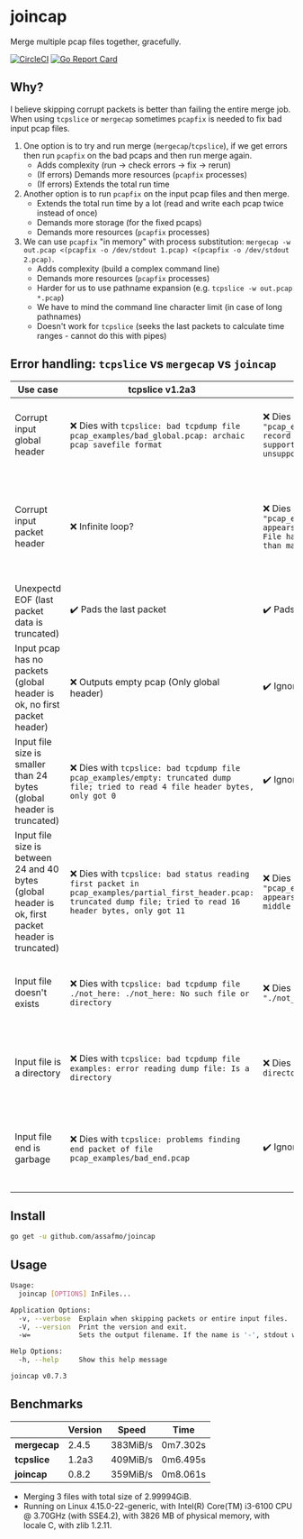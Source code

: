 # joincap

Merge multiple pcap files together, gracefully.

[![CircleCI](https://circleci.com/gh/assafmo/joincap.svg?style=shield&circle-token=cd4f46d248b7601530558ae6559a20ff75a897ad)](https://circleci.com/gh/assafmo/joincap)
[![Go Report Card](https://goreportcard.com/badge/github.com/assafmo/joincap)](https://goreportcard.com/report/github.com/assafmo/joincap)

## Why?

I believe skipping corrupt packets is better than failing the entire merge job.  
When using `tcpslice` or `mergecap` sometimes `pcapfix` is needed to fix bad input pcap files.

1.  One option is to try and run merge (`mergecap`/`tcpslice`), if we get errors then run `pcapfix` on the bad pcaps and then run merge again.
    - Adds complexity (run -> check errors -> fix -> rerun)
    - (If errors) Demands more resources (`pcapfix` processes)
    - (If errors) Extends the total run time
2.  Another option is to run `pcapfix` on the input pcap files and then merge.
    - Extends the total run time by a lot (read and write each pcap twice instead of once)
    - Demands more storage (for the fixed pcaps)
    - Demands more resources (`pcapfix` processes)
3.  We can use `pcapfix` "in memory" with process substitution: `mergecap -w out.pcap <(pcapfix -o /dev/stdout 1.pcap) <(pcapfix -o /dev/stdout 2.pcap)`.
    - Adds complexity (build a complex command line)
    - Demands more resources (`pcapfix` processes)
    - Harder for us to use pathname expansion (e.g. `tcpslice -w out.pcap *.pcap`)
    - We have to mind the command line character limit (in case of long pathnames)
    - Doesn't work for `tcpslice` (seeks the last packets to calculate time ranges - cannot do this with pipes)

## Error handling: `tcpslice` vs `mergecap` vs `joincap`

| Use case                                                                                           | tcpslice v1.2a3                                                                                                                                                       | mergecap v2.4.5                                                                                                                                                                   | joincap                                                                 | Example                                                                                                           |
| -------------------------------------------------------------------------------------------------- | --------------------------------------------------------------------------------------------------------------------------------------------------------------------- | --------------------------------------------------------------------------------------------------------------------------------------------------------------------------------- | ----------------------------------------------------------------------- | ----------------------------------------------------------------------------------------------------------------- |
| Corrupt input global header                                                                        | :x: Dies with `tcpslice: bad tcpdump file pcap_examples/bad_global.pcap: archaic pcap savefile format`                                                                | :x: Dies with `mergecap: The file "pcap_examples/bad_global.pcap" contains record data that mergecap doesn't support. (pcap: major version 0 unsupported)`                        | :heavy_check_mark: Ignores the corrupt input pcap                       | Merge `pcap_examples/bad_global.pcap`                                                                             |
| Corrupt input packet header                                                                        | :x: Infinite loop?                                                                                                                                                    | :x: Dies with `mergecap: The file "pcap_examples/bad_first_header.pcap" appears to be damaged or corrupt. (pcap: File has 2368110654-byte packet, bigger than maximum of 262144)` | :heavy_check_mark: Ignores the packet and tries to find the next header | Merge `pcap_examples/bad_first_header.pcap`                                                                       |
| Unexpectd EOF (last packet data is truncated)                                                      | :heavy_check_mark: Pads the last packet                                                                                                                               | :heavy_check_mark: Pads the last packet                                                                                                                                           | :heavy_check_mark: Pads the last packet                                 | Merge `pcap_examples/unexpected_eof_on_first_packet.pcap` or `pcap_examples/unexpected_eof_on_second_packet.pcap` |
| Input pcap has no packets (global header is ok, no first packet header)                            | :x: Outputs empty pcap (Only global header)                                                                                                                           | :heavy_check_mark: Ignores the empty pcap                                                                                                                                         | :heavy_check_mark: Ignores the empty input pcap                         | Merge `pcap_examples/ok.pcap` with `pcap_examples/no_packets.pcap`                                                |
| Input file size is smaller than 24 bytes (global header is truncated)                              | :x: Dies with `tcpslice: bad tcpdump file pcap_examples/empty: truncated dump file; tried to read 4 file header bytes, only got 0`                                    | :heavy_check_mark: Ignores the corrupt pcap                                                                                                                                       | :heavy_check_mark: Ignores the corrupt input pcap                       | Merge `pcap_examples/ok.pcap` with `pcap_examples/empty` or `pcap_examples/partial_global_header.pcap`            |
| Input file size is between 24 and 40 bytes (global header is ok, first packet header is truncated) | :x: Dies with `tcpslice: bad status reading first packet in pcap_examples/partial_first_header.pcap: truncated dump file; tried to read 16 header bytes, only got 11` | :x: Dies with `mergecap: The file "pcap_examples/partial_first_header.pcap" appears to have been cut short in the middle of a packet.`                                            | :heavy_check_mark: Ignores the corrupt input pcap                       | Merge `pcap_examples/ok.pcap` with `partial_first_header.pcap`                                                    |
| Input file doesn't exists                                                                          | :x: Dies with `tcpslice: bad tcpdump file ./not_here: ./not_here: No such file or directory`                                                                          | :x: Dies with `mergecap: The file "./not_here" doesn't exist.`                                                                                                                    | :heavy_check_mark: Ignores the non existing input file                  | Merge `pcap_examples/ok.pcap` with `./not_here`                                                                   |
| Input file is a directory                                                                          | :x: Dies with `tcpslice: bad tcpdump file examples: error reading dump file: Is a directory`                                                                          | :x: Dies with `mergecap: "examples" is a directory (folder), not a file.`                                                                                                         | :heavy_check_mark: Ignores the non existing input file                  | Merge `pcap_examples/ok.pcap` with `pcap_examples/`                                                               |
| Input file end is garbage                                                                          | :x: Dies with `tcpslice: problems finding end packet of file pcap_examples/bad_end.pcap`                                                                              | :heavy_check_mark: Ignores the corrupt end of the pcap                                                                                                                            | :heavy_check_mark: Ignores the corrupt end of the pcap                  | Merge `pcap_examples/ok.pcap` with `pcap_examples/bad_end.pcap`                                                   |

## Install

```bash
go get -u github.com/assafmo/joincap
```

## Usage

```bash
Usage:
  joincap [OPTIONS] InFiles...

Application Options:
  -v, --verbose  Explain when skipping packets or entire input files.
  -V, --version  Print the version and exit.
  -w=            Sets the output filename. If the name is '-', stdout will be used. (default: -)

Help Options:
  -h, --help     Show this help message

joincap v0.7.3
```

## Benchmarks

|              | Version | Speed    | Time     |
| ------------ | ------- | -------- | -------- |
| **mergecap** | 2.4.5   | 383MiB/s | 0m7.302s |
| **tcpslice** | 1.2a3   | 409MiB/s | 0m6.495s |
| **joincap**  | 0.8.2   | 359MiB/s | 0m8.061s |

- Merging 3 files with total size of 2.99994GiB.
- Running on Linux 4.15.0-22-generic, with Intel(R) Core(TM) i3-6100 CPU @ 3.70GHz (with SSE4.2), with 3826 MB of physical memory, with locale C, with zlib 1.2.11.
